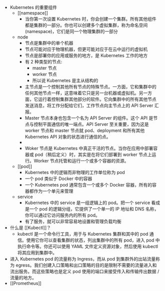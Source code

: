 - Kubernetes 的重要组件
    - [[namespace]]
        - 当你第一次设置 Kubernetes 时，你会创建一个集群。所有其他组件都是集群的一部分。你也可以创建多个虚拟集群，称为命名空间 (namespace)，它们是同一个物理集群的一部分
    - node
        - 节点是集群中的单个机器
        - 节点可能对应于物理机器，但更可能对应于在云中运行的虚拟机
        - 节点是部署你的应用或服务的地方，是 Kubernetes 工作的地方
        - 有 2 种类型的节点:
            - master 节点
            - worker 节点
            - 所以说 Kubernetes 是主从结构的
        - 主节点是一个控制其他所有节点的特殊节点。一方面，它和集群中的任何其他节点一样，这意味着它只是另一台机器或虚拟机。另一方面，它运行着控制集群其他部分的软件。它向集群中的所有其他节点发送消息，将工作分配给它们，工作节点向主节点上的 API Server 汇报。
        - Master 节点本身也包含一个名为 API Server 的组件。这个 API 是节点与控制平面通信的唯一端点。API Server 至关重要，因为这是 worker 节点和 master 节点就 pod、deployment 和所有其他 Kubernetes API 对象的状态进行通信的点。
        - 
        - Woker 节点是 Kubernetes 中真正干活的节点。当你在应用中部署容器或 pod（稍后定义）时，其实是在将它们部署到 worker 节点上运行。Worker 节点托管和运行一个或多个容器的资源。
    - [[pod]]
        - Kubernetes 中的逻辑而非物理的工作单位称为 pod
        - 一个 pod 类似于 Docker 中的容器
        - 一个 Kubernetes pod 通常包含一个或多个 Docker 容器，所有的容器都作为一个单元来管理
    - service
        - Kubernetes 中的 service 是一组逻辑上的 pod。把一个 service 看成是一个 pod 的逻辑分组，它提供了一个单一的 IP 地址和 DNS 名称，你可以通过它访问服务内的所有 pod。
        - 有了服务，就可以非常容易地设置和管理负载均衡
- 什么是 [[Kubectl]]？
    - kubectl 是一个命令行工具，用于与 Kubernetes 集群和其中的 pod 通信。使用它你可以查看集群的状态，列出集群中的所有 pod，进入 pod 中执行命令等。你还可以使用 YAML 文件定义资源对象，然后使用 kubectl 将其应用到集群中。
- 进入 Kubernetes pod 的流量称为 Ingress，而从 pod 到集群外的出站流量称为 egress。我们创建入口策略和出口策略的目的是限制不需要的流量进入和流出服务。而这些策略也是定义 pod 使用的端口来接受传入和传输传出数据 / 流量的地方。
- [[Prometheus]]
